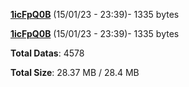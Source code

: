[**1icFpQ0B**](/data/1icFpQ0B.txt) (15/01/23 - 23:39)- 1335 bytes

[**1icFpQ0B**](/data/1icFpQ0B.txt) (15/01/23 - 23:39)- 1335 bytes

**Total Datas**: 4578

**Total Size**: 28.37 MB / 28.4 MB